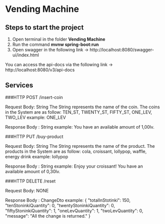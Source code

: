 # Vending Machine

## Steps to start the project

1. Open terminal in the folder **Vending Machine**
2. Run the command **mvnw spring-boot:run**
3. Open swagger in the following link -> http://localhost:8080/swagger-ui/index.html

You can access the api-docs via the following link -> http://localhost:8080/v3/api-docs



## Services


###HTTP POST /insert-coin

Request Body: String
	The String represents the name of the coin. The coins in the System are as follow:
		TEN_ST, TWENTY_ST, FIFTY_ST, ONE_LEV, TWO_LEV
	example: ONE_LEV
		
Response Body : String
	example: You have an available amount of 1,00lv.


###HTTP PUT /buy-product

Request Body: String
	The String represents the name of the product. The products in the System are as follow:
		cola, croissant, lollypop, waffle, energy drink
	example: lollypop
		
Response Body : String
	example: Enjoy your croissant! You have an available amount of 0,30lv.


###HTTP DELETE /reset

Request Body: NONE

Response Body : ChangeDto
	example:
	{
	  "totalInStotinki": 150,
	  "tenStoninkiQuantity": 0,
	  "twentyStoninkiQuantity": 0,
	  "fiftyStoninkiQuantity": 1,
	  "oneLevQuantity": 1,
	  "twoLevQuantity": 0,
	  "message": "All the change is returned."
	}

